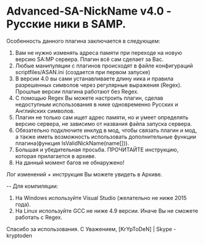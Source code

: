 # Advanced-SA-NickName v4.0 - Русские ники в SAMP.
Особенность данного плагина заключается в следующем:

1. Вам не нужно изменять адреса памяти при переходе на новую версию SA:MP сервера. Плагин всё сам сделает за Вас.
2. Любые манипуляции с плагинов происходят в файле конфигураций scriptfiles/ASAN.ini (создается при первом запуске)
3. В версии 4.0 вы сами устанавливаете длину ника и правила разрешенных символов через регулярные выражения (Regex). Прошлые версии плагина работают без Regex.
4. С помощью Regex Вы можете настроить плагин, сделав недоступным использования в нике одновременно Русских и Английских символов.
5. Плагин не только сам ищет адрес памяти, но и умеет определять версию сервера, не зависимо от названия файла запуска сервера.
5. Обязательно подключите инклуд в мод, чтобы связать плагин и мод, а также иметь возможность использовать дополнительные функции плагина(функция IsValidNickName(name[])).
6. Большая и убедительная просьба. ПРОЧИТАЙТЕ инструкцию, которая прилагается в архиве.
7. На данный момент багов не обнаружено!

Лог изменений + инструкция Вы можете увидеть в Архиве.

--
Для компиляции:

1. На Windows используйте Visual Studio (желательно не ниже 2015 года).
2. На Linux используйте GCC не ниже 4.9 версии. Иначе Вы не сможете работать с Regex.

Спасибо за использования.
С Уважением, [KrYpToDeN] | Skype - kryptoden
